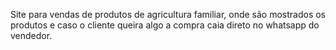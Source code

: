 Site para vendas de produtos de agricultura familiar, onde são mostrados os produtos e caso o cliente queira algo a compra caia direto no whatsapp do vendedor.

